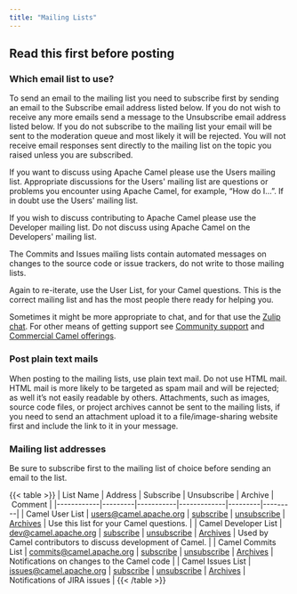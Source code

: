 ```yaml
---
title: "Mailing Lists"
---
```


## Read this first before posting

### Which email list to use?

To send an email to the mailing list you need to subscribe first by sending an email to the Subscribe email address listed below. If you do not wish to receive any more emails send a message to the Unsubscribe email address listed below. If you do not subscribe to the mailing list your email will be sent to the moderation queue and most likely it will be rejected. You will not receive email responses sent directly to the mailing list on the topic you raised unless you are subscribed.

If you want to discuss using Apache Camel please use the Users mailing list. Appropriate discussions for the Users' mailing list are questions or problems you encounter using Apache Camel, for example, “How do I…”. If in doubt use the Users' mailing list.

If you wish to discuss contributing to Apache Camel please use the Developer mailing list. Do not discuss using Apache Camel on the Developers' mailing list.

The Commits and Issues mailing lists contain automated messages on changes to the source code or issue trackers, do not write to those mailing lists.

Again to re-iterate, use the User List, for your Camel questions. This is the correct mailing list and has the most people there ready for helping you.

Sometimes it might be more appropriate to chat, and for that use the  [Zulip chat](https://camel.zulipchat.com/). For other means of getting support see [Community support](/community/support/) and [Commercial Camel offerings](/manual/commercial-camel-offerings.html).

### Post plain text mails

When posting to the mailing lists, use plain text mail. Do not use HTML mail. HTML mail is more likely to be targeted as spam mail and will be rejected; as well it’s not easily readable by others. Attachments, such as images, source code files, or project archives cannot be sent to the mailing lists, if you need to send an attachment upload it to a file/image-sharing website first and include the link to it in your message.

### Mailing list addresses

Be sure to subscribe first to the mailing list of choice before sending an email to the list.

{{< table >}}
| List Name  | Address | Subscribe | Unsubscribe | Archive | Comment |
|------------|---------|-----------|-------------|---------|---------|
| Camel User List  | users@camel.apache.org | [subscribe](mailto:users-subscribe@camel.apache.org) | [unsubscribe](mailto:users-unsubscribe@camel.apache.org) | [Archives](https://lists.apache.org/list.html?users@camel.apache.org) | Use this list for your Camel questions. |
| Camel Developer List  | dev@camel.apache.org | [subscribe](mailto:dev-subscribe@camel.apache.org) | [unsubscribe](mailto:dev-unsubscribe@camel.apache.org) | [Archives](https://lists.apache.org/list.html?dev@camel.apache.org) | Used by Camel contributors to discuss development of Camel. |
| Camel Commits List  | commits@camel.apache.org | [subscribe](mailto:commits-subscribe@camel.apache.org) | [unsubscribe](mailto:commits-unsubscribe@camel.apache.org) | [Archives](https://lists.apache.org/list.html?commits@camel.apache.org) | Notifications on changes to the Camel code |
| Camel Issues List  | issues@camel.apache.org | [subscribe](mailto:issues-subscribe@camel.apache.org) | [unsubscribe](mailto:issues-unsubscribe@camel.apache.org) | [Archives](https://lists.apache.org/list.html?issues@camel.apache.org) | Notifications of JIRA issues |
{{< /table >}}
